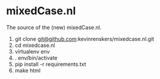 # mixedCase.nl
The source of the (new) mixedCase.nl.

1. git clone git@github.com:kevinrenskers/mixedcase.nl.git
2. cd mixedcase.nl
3. virtualenv env
4. . env/bin/activate
5. pip install -r requirements.txt
6. make html
